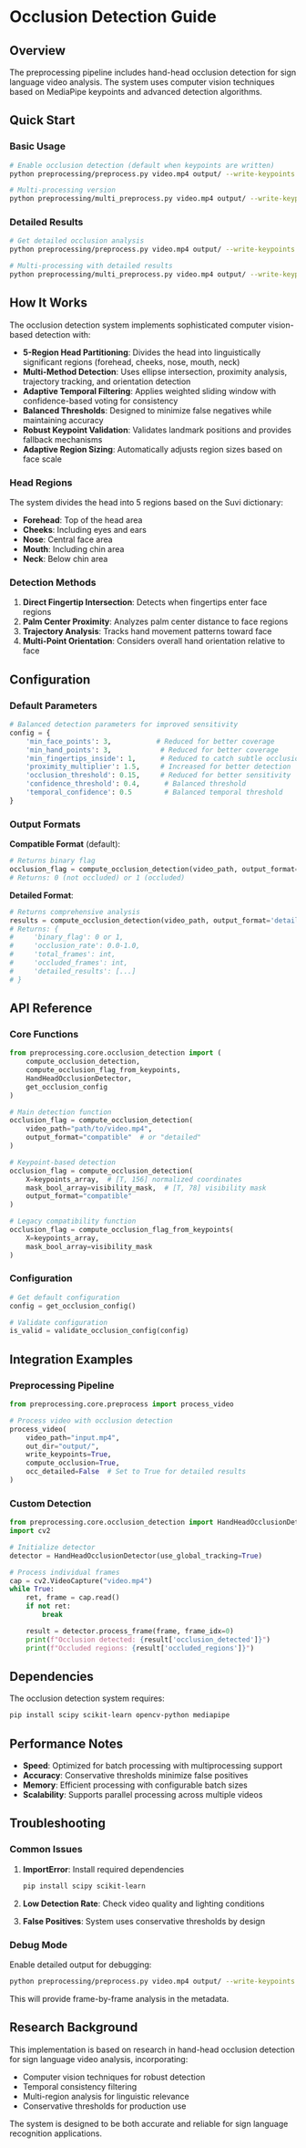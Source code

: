# Occlusion Detection Guide

## Overview

The preprocessing pipeline includes hand-head occlusion detection for sign language video analysis. The system uses computer vision techniques based on MediaPipe keypoints and advanced detection algorithms.

## Quick Start

### Basic Usage

```bash
# Enable occlusion detection (default when keypoints are written)
python preprocessing/preprocess.py video.mp4 output/ --write-keypoints --occ-enable

# Multi-processing version
python preprocessing/multi_preprocess.py video.mp4 output/ --write-keypoints --occ-enable
```

### Detailed Results

```bash
# Get detailed occlusion analysis
python preprocessing/preprocess.py video.mp4 output/ --write-keypoints --occ-enable --occ-detailed

# Multi-processing with detailed results
python preprocessing/multi_preprocess.py video.mp4 output/ --write-keypoints --occ-enable --occ-detailed
```

## How It Works

The occlusion detection system implements sophisticated computer vision-based detection with:

- **5-Region Head Partitioning**: Divides the head into linguistically significant regions (forehead, cheeks, nose, mouth, neck)
- **Multi-Method Detection**: Uses ellipse intersection, proximity analysis, trajectory tracking, and orientation detection
- **Adaptive Temporal Filtering**: Applies weighted sliding window with confidence-based voting for consistency
- **Balanced Thresholds**: Designed to minimize false negatives while maintaining accuracy
- **Robust Keypoint Validation**: Validates landmark positions and provides fallback mechanisms
- **Adaptive Region Sizing**: Automatically adjusts region sizes based on face scale

### Head Regions

The system divides the head into 5 regions based on the Suvi dictionary:

- **Forehead**: Top of the head area
- **Cheeks**: Including eyes and ears
- **Nose**: Central face area
- **Mouth**: Including chin area
- **Neck**: Below chin area

### Detection Methods

1. **Direct Fingertip Intersection**: Detects when fingertips enter face regions
2. **Palm Center Proximity**: Analyzes palm center distance to face regions
3. **Trajectory Analysis**: Tracks hand movement patterns toward face
4. **Multi-Point Orientation**: Considers overall hand orientation relative to face

## Configuration

### Default Parameters

```python
# Balanced detection parameters for improved sensitivity
config = {
    'min_face_points': 3,           # Reduced for better coverage
    'min_hand_points': 3,            # Reduced for better coverage
    'min_fingertips_inside': 1,      # Reduced to catch subtle occlusions
    'proximity_multiplier': 1.5,     # Increased for better detection
    'occlusion_threshold': 0.15,     # Reduced for better sensitivity
    'confidence_threshold': 0.4,      # Balanced threshold
    'temporal_confidence': 0.5        # Balanced temporal threshold
}
```

### Output Formats

**Compatible Format** (default):

```python
# Returns binary flag
occlusion_flag = compute_occlusion_detection(video_path, output_format='compatible')
# Returns: 0 (not occluded) or 1 (occluded)
```

**Detailed Format**:

```python
# Returns comprehensive analysis
results = compute_occlusion_detection(video_path, output_format='detailed')
# Returns: {
#     'binary_flag': 0 or 1,
#     'occlusion_rate': 0.0-1.0,
#     'total_frames': int,
#     'occluded_frames': int,
#     'detailed_results': [...]
# }
```

## API Reference

### Core Functions

```python
from preprocessing.core.occlusion_detection import (
    compute_occlusion_detection,
    compute_occlusion_flag_from_keypoints,
    HandHeadOcclusionDetector,
    get_occlusion_config
)

# Main detection function
occlusion_flag = compute_occlusion_detection(
    video_path="path/to/video.mp4",
    output_format="compatible"  # or "detailed"
)

# Keypoint-based detection
occlusion_flag = compute_occlusion_detection(
    X=keypoints_array,  # [T, 156] normalized coordinates
    mask_bool_array=visibility_mask,  # [T, 78] visibility mask
    output_format="compatible"
)

# Legacy compatibility function
occlusion_flag = compute_occlusion_flag_from_keypoints(
    X=keypoints_array,
    mask_bool_array=visibility_mask
)
```

### Configuration

```python
# Get default configuration
config = get_occlusion_config()

# Validate configuration
is_valid = validate_occlusion_config(config)
```

## Integration Examples

### Preprocessing Pipeline

```python
from preprocessing.core.preprocess import process_video

# Process video with occlusion detection
process_video(
    video_path="input.mp4",
    out_dir="output/",
    write_keypoints=True,
    compute_occlusion=True,
    occ_detailed=False  # Set to True for detailed results
)
```

### Custom Detection

```python
from preprocessing.core.occlusion_detection import HandHeadOcclusionDetector
import cv2

# Initialize detector
detector = HandHeadOcclusionDetector(use_global_tracking=True)

# Process individual frames
cap = cv2.VideoCapture("video.mp4")
while True:
    ret, frame = cap.read()
    if not ret:
        break

    result = detector.process_frame(frame, frame_idx=0)
    print(f"Occlusion detected: {result['occlusion_detected']}")
    print(f"Occluded regions: {result['occluded_regions']}")
```

## Dependencies

The occlusion detection system requires:

```bash
pip install scipy scikit-learn opencv-python mediapipe
```

## Performance Notes

- **Speed**: Optimized for batch processing with multiprocessing support
- **Accuracy**: Conservative thresholds minimize false positives
- **Memory**: Efficient processing with configurable batch sizes
- **Scalability**: Supports parallel processing across multiple videos

## Troubleshooting

### Common Issues

1. **ImportError**: Install required dependencies

   ```bash
   pip install scipy scikit-learn
   ```

2. **Low Detection Rate**: Check video quality and lighting conditions

3. **False Positives**: System uses conservative thresholds by design

### Debug Mode

Enable detailed output for debugging:

```bash
python preprocessing/preprocess.py video.mp4 output/ --write-keypoints --occ-enable --occ-detailed
```

This will provide frame-by-frame analysis in the metadata.

## Research Background

This implementation is based on research in hand-head occlusion detection for sign language video analysis, incorporating:

- Computer vision techniques for robust detection
- Temporal consistency filtering
- Multi-region analysis for linguistic relevance
- Conservative thresholds for production use

The system is designed to be both accurate and reliable for sign language recognition applications.
